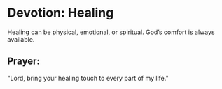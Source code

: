 # Devotion: Healing

Healing can be physical, emotional, or spiritual. God’s comfort is always available.

## Prayer:
"Lord, bring your healing touch to every part of my life."
